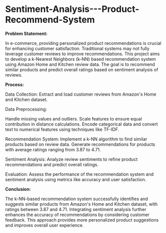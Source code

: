 # Sentiment-Analysis---Product-Recommend-System


**Problem Statement:**

In e-commerce, providing personalized product recommendations is crucial for enhancing customer satisfaction. Traditional systems may not fully leverage customer reviews to improve recommendations. This project aims to develop a k-Nearest Neighbors (k-NN) based recommendation system using Amazon Home and Kitchen review data. The goal is to recommend similar products and predict overall ratings based on sentiment analysis of reviews.

**Process:**

Data Collection: Extract and load customer reviews from Amazon's Home and Kitchen dataset.

Data Preprocessing:

Handle missing values and outliers.
Scale features to ensure equal contribution in distance calculations.
Encode categorical data and convert text to numerical features using techniques like TF-IDF.

Recommendation System:
Implement a k-NN algorithm to find similar products based on review data.
Generate recommendations for products with average ratings ranging from 3.87 to 4.71.

Sentiment Analysis:
Analyze review sentiments to refine product recommendations and predict overall ratings.

Evaluation:
Assess the performance of the recommendation system and sentiment analysis using metrics like accuracy and user satisfaction.

**Conclusion:**

The k-NN-based recommendation system successfully identifies and suggests similar products from Amazon's Home and Kitchen dataset, with ratings between 3.87 and 4.71. Integrating sentiment analysis further enhances the accuracy of recommendations by considering customer feedback. This approach provides more personalized product suggestions and improves overall user experience.






